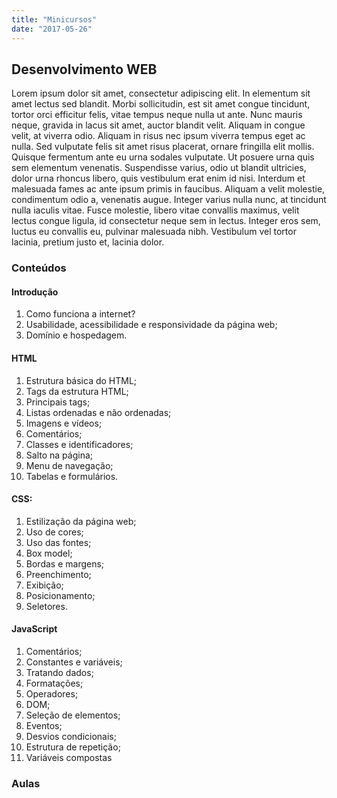 ```yaml
---
title: "Minicursos"
date: "2017-05-26"
---
```


## Desenvolvimento WEB

Lorem ipsum dolor sit amet, consectetur adipiscing elit. In elementum sit amet lectus sed blandit. Morbi sollicitudin, est sit amet congue tincidunt, tortor orci efficitur felis, vitae tempus neque nulla ut ante. Nunc mauris neque, gravida in lacus sit amet, auctor blandit velit. Aliquam in congue velit, at viverra odio. Aliquam in risus nec ipsum viverra tempus eget ac nulla. Sed vulputate felis sit amet risus placerat, ornare fringilla elit mollis. Quisque fermentum ante eu urna sodales vulputate. Ut posuere urna quis sem elementum venenatis. Suspendisse varius, odio ut blandit ultricies, dolor urna rhoncus libero, quis vestibulum erat enim id nisi. Interdum et malesuada fames ac ante ipsum primis in faucibus. Aliquam a velit molestie, condimentum odio a, venenatis augue. Integer varius nulla nunc, at tincidunt nulla iaculis vitae. Fusce molestie, libero vitae convallis maximus, velit lectus congue ligula, id consectetur neque sem in lectus. Integer eros sem, luctus eu convallis eu, pulvinar malesuada nibh. Vestibulum vel tortor lacinia, pretium justo et, lacinia dolor.

### Conteúdos

#### Introdução

1. Como funciona a internet?
2. Usabilidade, acessibilidade e responsividade da página web;
3. Domínio e hospedagem.

#### HTML

1. Estrutura básica do HTML;
2. Tags da estrutura HTML;
3. Principais tags;
4. Listas ordenadas e não ordenadas;
5. Imagens e vídeos;
6. Comentários;
7. Classes e identificadores;
8. Salto na página;
9. Menu de navegação;
10. Tabelas e formulários.

#### CSS:

1. Estilização da página web;
2. Uso de cores;
3. Uso das fontes;
4. Box model;
5. Bordas e margens;
6. Preenchimento;
7. Exibição;
8. Posicionamento;
9. Seletores.

#### JavaScript

1. Comentários;
2. Constantes e variáveis;
3. Tratando dados;
4. Formatações;
5. Operadores;
6. DOM;
7. Seleção de elementos;
8. Eventos;
9. Desvios condicionais;
10. Estrutura de repetição;
11. Variáveis compostas

### Aulas

